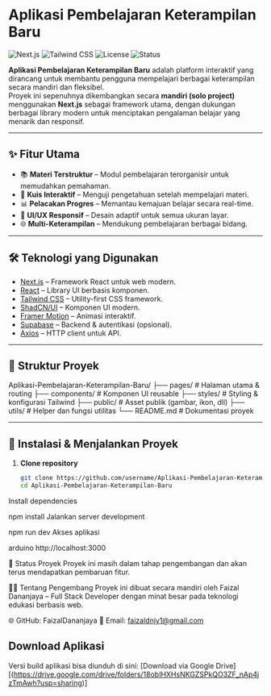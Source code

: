 # Aplikasi Pembelajaran Keterampilan Baru

![Next.js](https://img.shields.io/badge/Next.js-13.4-blue?logo=next.js)
![Tailwind CSS](https://img.shields.io/badge/Tailwind_CSS-3.3-38B2AC?logo=tailwind-css)
![License](https://img.shields.io/badge/license-MIT-green)
![Status](https://img.shields.io/badge/status-Development-orange)

**Aplikasi Pembelajaran Keterampilan Baru** adalah platform interaktif yang dirancang untuk membantu pengguna mempelajari berbagai keterampilan secara mandiri dan fleksibel.  
Proyek ini sepenuhnya dikembangkan secara **mandiri (solo project)** menggunakan **Next.js** sebagai framework utama, dengan dukungan berbagai library modern untuk menciptakan pengalaman belajar yang menarik dan responsif.

---

## ✨ Fitur Utama
- 📚 **Materi Terstruktur** – Modul pembelajaran terorganisir untuk memudahkan pemahaman.
- 📝 **Kuis Interaktif** – Menguji pengetahuan setelah mempelajari materi.
- 📊 **Pelacakan Progres** – Memantau kemajuan belajar secara real-time.
- 📱 **UI/UX Responsif** – Desain adaptif untuk semua ukuran layar.
- 🌐 **Multi-Keterampilan** – Mendukung pembelajaran berbagai bidang.

---

## 🛠️ Teknologi yang Digunakan
- [Next.js](https://nextjs.org/) – Framework React untuk web modern.
- [React](https://react.dev/) – Library UI berbasis komponen.
- [Tailwind CSS](https://tailwindcss.com/) – Utility-first CSS framework.
- [ShadCN/UI](https://ui.shadcn.com/) – Komponen UI modern.
- [Framer Motion](https://www.framer.com/motion/) – Animasi interaktif.
- [Supabase](https://supabase.com/) – Backend & autentikasi (opsional).
- [Axios](https://axios-http.com/) – HTTP client untuk API.

---

## 📂 Struktur Proyek
Aplikasi-Pembelajaran-Keterampilan-Baru/
├── pages/ # Halaman utama & routing
├── components/ # Komponen UI reusable
├── styles/ # Styling & konfigurasi Tailwind
├── public/ # Asset publik (gambar, ikon, dll)
├── utils/ # Helper dan fungsi utilitas
└── README.md # Dokumentasi proyek


---

## 🚀 Instalasi & Menjalankan Proyek
1. **Clone repository**
   ```bash
   git clone https://github.com/username/Aplikasi-Pembelajaran-Keterampilan-Baru.git
   cd Aplikasi-Pembelajaran-Keterampilan-Baru

Install dependencies

npm install
Jalankan server development

npm run dev
Akses aplikasi

arduino
http://localhost:3000

📌 Status Proyek
Proyek ini masih dalam tahap pengembangan dan akan terus mendapatkan pembaruan fitur.

👨‍💻 Tentang Pengembang
Proyek ini dibuat secara mandiri oleh Faizal Dananjaya – Full Stack Developer dengan minat besar pada teknologi edukasi berbasis web.

🌐 GitHub: FaizalDananjaya
📧 Email: faizaldnjy1@gmail.com

## Download Aplikasi
Versi build aplikasi bisa diunduh di sini: [Download via Google Drive][(https://drive.google.com/drive/folders/18obIHXHsNKGZSPkQO3ZF_nAp4jzTmAwh?usp=sharing)]
